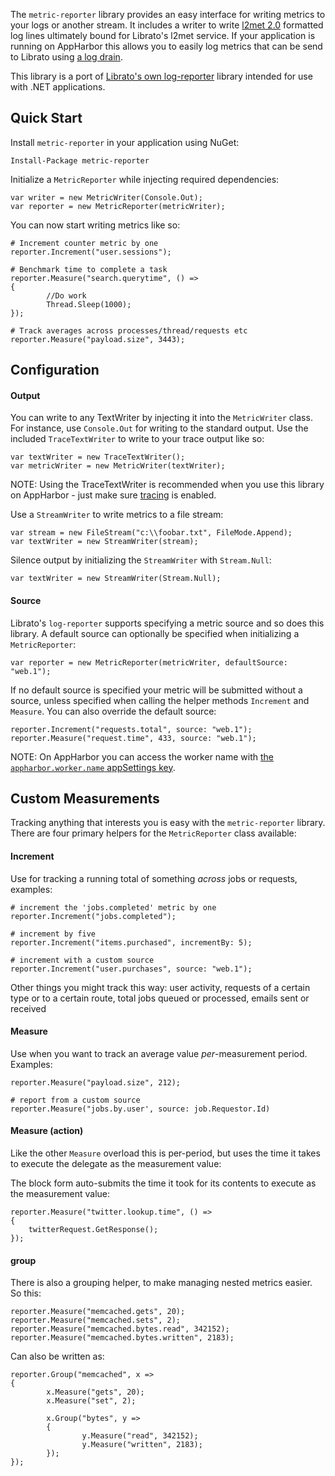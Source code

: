 The `metric-reporter` library provides an easy interface for writing metrics to your logs or another stream. It includes a writer to write [l2met 2.0](https://github.com/ryandotsmith/l2met) formatted log lines ultimately bound for Librato's l2met service. If your application is running on AppHarbor this allows you to easily log metrics that can be send to Librato using [a log drain](http://support.appharbor.com/kb/tips-and-tricks/logging#log-drains).

This library is a port of [Librato's own log-reporter](https://github.com/librato/librato-logreporter) library intended for use with .NET applications.

## Quick Start

Install `metric-reporter` in your application using NuGet:

    Install-Package metric-reporter

Initialize a `MetricReporter` while injecting required dependencies:

    var writer = new MetricWriter(Console.Out);
    var reporter = new MetricReporter(metricWriter);

You can now start writing metrics like so:

    # Increment counter metric by one
    reporter.Increment("user.sessions");

    # Benchmark time to complete a task
	reporter.Measure("search.querytime", () =>
	{
	        //Do work
	        Thread.Sleep(1000);
	});

	# Track averages across processes/thread/requests etc
	reporter.Measure("payload.size", 3443);

## Configuration

#### Output

You can write to any TextWriter by injecting it into the `MetricWriter` class. For instance, use `Console.Out` for writing to the standard output. Use the included `TraceTextWriter` to write to your trace output like so:

    var textWriter = new TraceTextWriter();
    var metricWriter = new MetricWriter(textWriter);

NOTE: Using the TraceTextWriter is recommended when you use this library on AppHarbor - just make sure [tracing](http://support.appharbor.com/kb/tips-and-tricks/tracing) is enabled.

Use a `StreamWriter` to write metrics to a file stream:

    var stream = new FileStream("c:\\foobar.txt", FileMode.Append);
    var textWriter = new StreamWriter(stream);

Silence output by initializing the `StreamWriter` with `Stream.Null`:

    var textWriter = new StreamWriter(Stream.Null);


#### Source

Librato's `log-reporter` supports specifying a metric source and so does this library. A default source can optionally be specified when initializing a `MetricReporter`:

    var reporter = new MetricReporter(metricWriter, defaultSource: "web.1");

If no default source is specified your metric will be submitted without a source, unless specified when calling the helper methods `Increment` and `Measure`. You can also override the default source:

    reporter.Increment("requests.total", source: "web.1");
    reporter.Measure("request.time", 433, source: "web.1");

NOTE: On AppHarbor you can access the worker name with [the `appharbor.worker.name` appSettings key](http://support.appharbor.com/kb/getting-started/managing-environments#worker-name).


## Custom Measurements

Tracking anything that interests you is easy with the `metric-reporter` library. There are four primary helpers for the `MetricReporter` class available:

#### Increment

Use for tracking a running total of something _across_ jobs or requests, examples:

    # increment the 'jobs.completed' metric by one
    reporter.Increment("jobs.completed");

    # increment by five
    reporter.Increment("items.purchased", incrementBy: 5);

    # increment with a custom source
    reporter.Increment("user.purchases", source: "web.1");

 Other things you might track this way: user activity, requests of a certain type or to a certain route, total jobs queued or processed, emails sent or received

#### Measure

Use when you want to track an average value _per_-measurement period. Examples:

    reporter.Measure("payload.size", 212);

    # report from a custom source
    reporter.Measure("jobs.by.user', source: job.Requestor.Id)

#### Measure (action)

Like the other `Measure` overload this is per-period, but uses the time it takes to execute the delegate as the measurement value:

The block form auto-submits the time it took for its contents to execute as the measurement value:

    reporter.Measure("twitter.lookup.time", () =>
    {
        twitterRequest.GetResponse();
    });

#### group

There is also a grouping helper, to make managing nested metrics easier. So this:

    reporter.Measure("memcached.gets", 20);
    reporter.Measure("memcached.sets", 2);
    reporter.Measure("memcached.bytes.read", 342152);
    reporter.Measure("memcached.bytes.written", 2183);

Can also be written as:

    reporter.Group("memcached", x =>
    {
            x.Measure("gets", 20);
            x.Measure("set", 2);

            x.Group("bytes", y =>
            {
                    y.Measure("read", 342152);
                    y.Measure("written", 2183);
            });
    });
